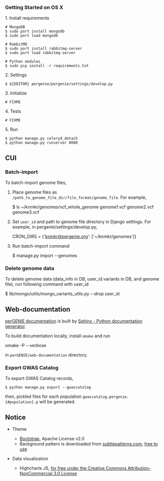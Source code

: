 ### Getting Started on OS X

1\. Install requirements

```
# MongoDB
$ sudo port install mongodb
$ sudo port load mongodb

# RabbitMQ
$ sudo port install rabbitmq-server
$ sudo port load rabbitmq-server

# Python modules
$ sudo pip install -r requirements.txt
```

2\. Settings

```
$ ${EDITOR} pergenie/pergenie/settings/develop.py
```

3\. Initialize

```
# FIXME
```

4\. Tests

```
# FIXME
```

5\. Run

```
$ python manage.py celeryd_detach
$ python manage.py runserver 8080
```


## CUI

### Batch-import

To batch-import genome files,

   1. Place genome files as `/path_to_genome_file_dir/file_format/genome_file`.
      For example,

      $ ls ~/knmkr/genomes/vcf_whole_genome
      genome1.vcf genome2.vcf genome3.vcf

   2. Set `user_id` and path to genome file directory in Django settings.
      For example, in pergenie/settings/develop.py,

      CRON_DIRS = {'knmkr@pergenie.org': ['~/knmkr/genomes']}

   3. Run batch-import command

      $ manage.py import --genomes


### Delete genome data

To delete genome data (data_info in DB, user_id.variants in DB, and genome file), run following command with user_id

   $ lib/mongo/utils/mongo_variants_utils.py --drop user_id



## Web-documentation

[perGENIE documentation]() is built by [Sphinx - Python documentation generator](//sphinx-doc.org/).


To build documentation locally, install `omake` and run

   omake -P --verbose

in `perGENIE/web-documentation` directory.


### Export GWAS Catalog

To export GWAS Catalog records,

    $ python manage.py export --gwascatalog

then, pickled files for each population `gwascatalog.pergenie.{#population}.p` will be generated.


## Notice

* Theme

  * [Bootstrap](//getbootstrap.com/), Apache License v2.0
  * Background pattern is downloaded from [subtlepatterns.com](//subtlepatterns.com/), [free to use](//subtlepatterns.com/about/)


* Data visualization

  * Highcharts JS, [for free under the Creative Commons Attribution-NonCommercial 3.0 License](//shop.highsoft.com/highcharts.html)
